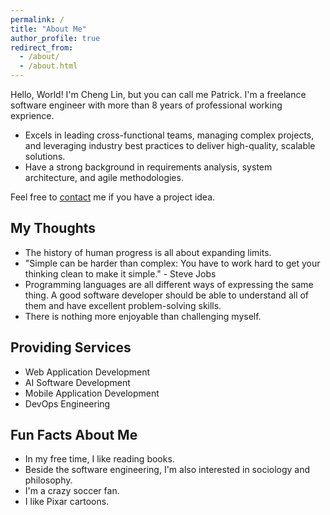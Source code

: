 ```yaml
---
permalink: /
title: "About Me"
author_profile: true
redirect_from: 
  - /about/
  - /about.html
---
```


Hello, World!
I'm Cheng Lin, but you can call me Patrick.
I'm a freelance software engineer with more than 8 years of professional working exprience.
* Excels in leading cross-functional teams, managing complex projects, and leveraging industry best practices to deliver high-quality, scalable solutions.
* Have a strong background in requirements analysis, system architecture, and agile methodologies.

Feel free to [contact](mailto:temunel.p@gmail.com) me if you have a project idea.

My Thoughts
------
* The history of human progress is all about expanding limits.
* "Simple can be harder than complex: You have to work hard to get your thinking clean to make it simple." - Steve Jobs
* Programming languages are all different ways of expressing the same thing. A good software developer should be able to understand all of them and have excellent problem-solving skills.
* There is nothing more enjoyable than challenging myself.

Providing Services
------
* Web Application Development
* AI Software Development
* Mobile Application Development
* DevOps Engineering

Fun Facts About Me
------
* In my free time, I like reading books.
* Beside the software engineering, I'm also interested in sociology and philosophy.
* I'm a crazy soccer fan.
* I like Pixar cartoons.